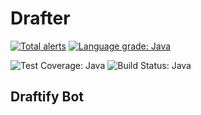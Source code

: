 # Drafter


[![Total alerts](https://img.shields.io/lgtm/alerts/g/gurutt/drafter.svg?logo=lgtm&logoWidth=18&style=popout)](https://lgtm.com/projects/g/gurutt/drafter/alerts/)        [![Language grade: Java](https://img.shields.io/lgtm/grade/java/g/gurutt/drafter.svg?logo=lgtm&logoWidth=18&style=popout)](https://lgtm.com/projects/g/gurutt/drafter/context:java)       

![Test Coverage: Java](https://img.shields.io/codecov/c/github/gurutt/drafter.svg?style=popout)  ![Build Status: Java](https://img.shields.io/travis/com/gurutt/drafter.svg?style=popout)


## Draftify Bot
